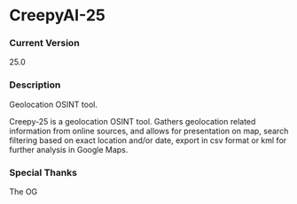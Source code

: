 # CreepyAI-25

### Current Version 
25.0

### Description 
Geolocation OSINT tool.

Creepy-25 is a geolocation OSINT tool. Gathers geolocation related information from online sources, and allows for presentation on map, search filtering based on exact location and/or date, export in csv format or kml for further analysis in Google Maps.

### Special Thanks 
The OG




